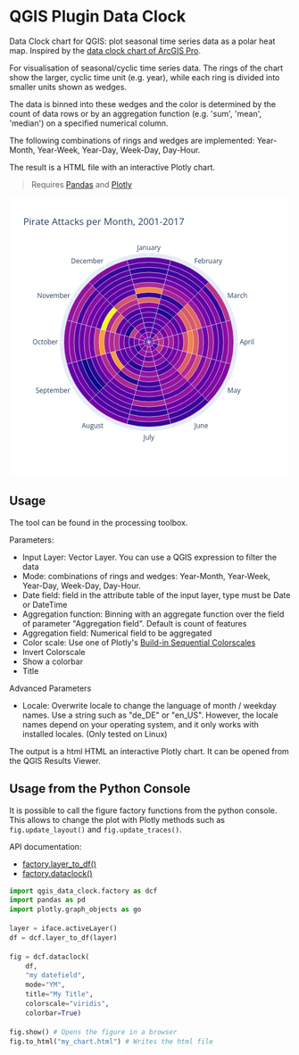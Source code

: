 # QGIS Plugin Data Clock

Data Clock chart for QGIS: plot seasonal time series data as a polar heat map. Inspired by the [data clock chart of ArcGIS Pro](https://pro.arcgis.com/en/pro-app/latest/help/analysis/geoprocessing/charts/data-clock.htm).

For visualisation of seasonal/cyclic time series data. The rings of the chart show the larger, cyclic time unit 
(e.g. year), while each ring is divided into smaller units shown as wedges.

The data is binned into these wedges and the color is determined by the count of data rows or by an aggregation function 
(e.g. 'sum', 'mean', 'median') on a specified numerical column.

The following combinations of rings and wedges are implemented:
Year-Month, Year-Week, Year-Day, Week-Day, Day-Hour.

The result is a HTML file with an interactive Plotly chart.

> Requires [Pandas](https://pandas.pydata.org/) and [Plotly](https://plotly.com/python/)

![Data clock example](doc/pirates.png)

## Usage

The tool can be found in the processing toolbox.

Parameters:
- Input Layer: Vector Layer. You can use a QGIS expression to filter the data
- Mode: combinations of rings and wedges: Year-Month, Year-Week, Year-Day, Week-Day, Day-Hour.
- Date field: field in the attribute table of the input layer, type must be Date or DateTime 
- Aggregation function: Binning with an aggregate function over the field of parameter "Aggregation field". Default is count of features
- Aggregation field: Numerical field to be aggregated
- Color scale: Use one of Plotly's [Build-in Sequential Colorscales](https://plotly.com/python/builtin-colorscales/#builtin-sequential-color-scales)
- Invert Colorscale
- Show a colorbar
- Title

Advanced Parameters
- Locale: Overwrite locale to change the language of month / weekday names. Use a string such as "de_DE" or "en_US". However, the locale names depend on your operating system, and it only works with installed locales. (Only tested on Linux)

The output is a html HTML an interactive Plotly chart. It can be opened from the QGIS Results Viewer.

## Usage from the Python Console

It is possible to call the figure factory functions from the python console. This allows to change the plot with Plotly methods such as `fig.update_layout()` and `fig.update_traces()`.

API documentation:
- [factory.layer_to_df()](doc/factory/todataframe.md) 
- [factory.dataclock()](doc/factory/dataclockfactory.md) 

```python
import qgis_data_clock.factory as dcf
import pandas as pd
import plotly.graph_objects as go

layer = iface.activeLayer()
df = dcf.layer_to_df(layer)

fig = dcf.dataclock(
    df, 
    "my datefield", 
    mode="YM", 
    title="My Title", 
    colorscale="viridis", 
    colorbar=True)

fig.show() # Opens the figure in a browser
fig.to_html("my_chart.html") # Writes the html file 
```
